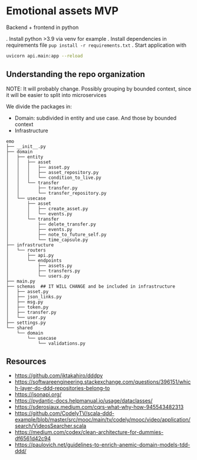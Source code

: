 # Emotional assets MVP

Backend + frontend in python


. Install python >3.9 via venv for example
. Install dependencies in requirements file `pup install -r requirements.txt`
. Start application with 


````bash
uvicorn api.main:app --reload
````


## Understanding the repo organization

NOTE: It will probably change. Possibly grouping by bounded context, since it will be easier to split into microservices

We divide the packages in:

* Domain: subdivided in entity and use case. And those by bounded context
* Infrastructure

````
emo
├── __init__.py
├── domain
│   ├── entity
│   │   ├── asset
│   │   │   ├── asset.py
│   │   │   ├── asset_repository.py
│   │   │   └── condition_to_live.py
│   │   └── transfer
│   │       ├── transfer.py
│   │       └── transfer_repository.py
│   └── usecase
│       ├── asset
│       │   ├── create_asset.py
│       │   └── events.py
│       └── transfer
│           ├── delete_transfer.py
│           ├── events.py
│           ├── note_to_future_self.py
│           └── time_capsule.py
├── infrastructure
│   └── routers
│       ├── api.py
│       └── endpoints
│           ├── assets.py
│           ├── transfers.py
│           └── users.py
├── main.py
├── schemas  ## IT WILL CHANGE and be included in infrastructure
│   ├── asset.py
│   ├── json_links.py
│   ├── msg.py
│   ├── token.py
│   ├── transfer.py
│   └── user.py
├── settings.py
└── shared
    └── domain
        └── usecase
            └── validations.py

````

## Resources

* https://github.com/iktakahiro/dddpy
* https://softwareengineering.stackexchange.com/questions/396151/which-layer-do-ddd-repositories-belong-to
* https://jsonapi.org/
* https://pydantic-docs.helpmanual.io/usage/dataclasses/
* https://sderosiaux.medium.com/cqrs-what-why-how-945543482313
* https://github.com/CodelyTV/scala-ddd-example/blob/master/src/mooc/main/tv/codely/mooc/video/application/search/VideosSearcher.scala
* https://medium.com/codex/clean-architecture-for-dummies-df6561d42c94
* https://paulovich.net/guidelines-to-enrich-anemic-domain-models-tdd-ddd/

